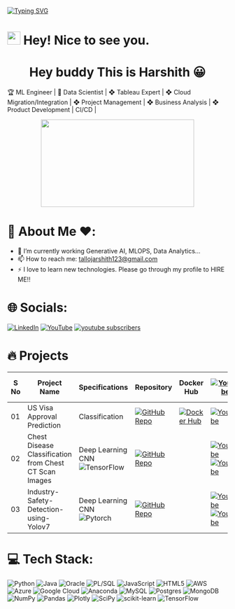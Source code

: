 [![Typing SVG](https://readme-typing-svg.herokuapp.com?size=24&width=600&lines=Welcome+To+My+GitHub+Profile!+😀)](https://git.io/typing-svg)

<h1><img src="https://emojis.slackmojis.com/emojis/images/1531849430/4246/blob-sunglasses.gif?1531849430" width="30"/> Hey! Nice to see you.</h1>
<h1 align="center">Hey buddy This is Harshith 😀</h1>

🏆 ML Engineer | 🔮 Data Scientist | ❖ Tableau Expert | ❖ Cloud Migration/Integration | ❖ Project Management | ❖ Business Analysis | ❖ Product Development | CI/CD |


<div align="center">
  <img src="https://media.giphy.com/media/dWesBcTLavkZuG35MI/giphy.gif" width="350" height="200"/>
</div>




# 👋 About Me ❤️:


- 🌱 I’m currently working Generative AI, MLOPS, Data Analytics...
- 📫 How to reach me: <a href="mailto:tallojarshith123@gmail.com">tallojarshith123@gmail.com</a>
- ⚡ I love to learn new technologies. Please go through my profile to HIRE ME!! 

# 🌐 Socials:

[![LinkedIn](https://img.shields.io/badge/LinkedIn-%230077B5.svg?logo=linkedin&logoColor=white)](https://www.linkedin.com/in/mchugh77/) [![YouTube](https://img.shields.io/badge/YouTube-%23FF4500.svg?logo=YouTube&logoColor=white)](www.youtube.com/@itaienthusiast) 
<a href="https://www.youtube.com/@itaienthusiast?sub_confirmation=1"><img alt="youtube subscribers" title="Subscribe to my YouTube channel" src="https://freshidea.com/jonah/youtube-api/subscribers-badge.php#"/></a>




<!-- - US Visa Approval Prediction - YouTube URL for Deployment video - https://youtu.be/p81ouOZVDTs
- Deep Learning Project: Chest Disease Classification from Chest CT Scan Images with Copy Model code - YouTube URL link - [https://youtu.be/p81ouOZVDTs](https://youtu.be/VKRxq0-pYCw)
- Deep Learning Project Deployment on AWS: Chest Disease Classification from Chest CT Scan Images - YouTube URL for deployment video link - https://youtu.be/VKRxq0-pYCw -->

# :fire: Projects
| S No | Project Name | Specifications | Repository | Docker Hub | [![YouTube](https://img.shields.io/badge/YouTube-%23FF4500.svg?logo=YouTube&logoColor=white)](www.youtube.com/@itaienthusiast) | End-to-End |
| ------------ | -------------- | ---------- | --------- | --------- | --------- | --------- |
| 01 | US Visa Approval Prediction  | Classification | [![GitHub Repo](https://img.shields.io/badge/GitHub-Repo-blue.svg)](https://github.com/mayankchugh-learning/US-Visa-Approval-Prediction.git) | [![Docker Hub](https://img.shields.io/badge/Docker%20Hub-Repo-green.svg)](https://hub.docker.com/repository/docker/mayankchughjob/end-to-end-object-detection/general) | [![YouTube](https://img.shields.io/badge/YouTube-%23FF4500.svg?logo=YouTube&logoColor=white)](https://youtu.be/p81ouOZVDTs)  | <p align="center">✔</p> |
| 02 | Chest Disease Classification from Chest CT Scan Images  | Deep Learning CNN ![TensorFlow](https://img.shields.io/badge/TensorFlow-%23FF6F00.svg?style=for-the-badge&logo=TensorFlow&logoColor=white)| [![GitHub Repo](https://img.shields.io/badge/GitHub-Repo-blue.svg)](https://github.com/mayankchugh-learning/Chest-Disease-Classification-from-Chest-CT-Scan-Image.git) | | [![YouTube](https://img.shields.io/badge/YouTube-%23FF4500.svg?logo=YouTube&logoColor=white)](https://youtu.be/VKRxq0-pYCw) [![YouTube](https://img.shields.io/badge/YouTube-%23FF4500.svg?logo=YouTube&logoColor=white)](https://youtu.be/4wdKIKt9HH4)  | <p align="center">✔</p> |
| 03 | Industry-Safety-Detection-using-Yolov7  | Deep Learning CNN ![Pytorch](https://img.shields.io/badge/TensorFlow-%23FF6F00.svg?style=for-the-badge&logo=TensorFlow&logoColor=white)| [![GitHub Repo](https://img.shields.io/badge/GitHub-Repo-blue.svg)](https://github.com/mayankchugh-learning/Chest-Disease-Classification-from-Chest-CT-Scan-Image.git) | | [![YouTube](https://img.shields.io/badge/YouTube-%23FF4500.svg?logo=YouTube&logoColor=white)](https://youtu.be/VKRxq0-pYCw) [![YouTube](https://img.shields.io/badge/YouTube-%23FF4500.svg?logo=YouTube&logoColor=white)](https://youtu.be/4wdKIKt9HH4)  | <p align="center">✔</p> |

# 💻 Tech Stack:
![Python](https://img.shields.io/badge/python-3670A0?style=for-the-badge&logo=python&logoColor=ffdd90) ![Java](https://img.shields.io/badge/java-%23ED8B00.svg?style=for-the-badge&logo=java&logoColor=white) ![Oracle](https://img.shields.io/badge/oracle-%24ED6B00.svg?style=for-the-badge&logo=oracle&logoColor=white) ![PL/SQL](https://img.shields.io/badge/plsql-%23316192.svg?style=for-the-badge&logo=plsql&logoColor=white)  ![JavaScript](https://img.shields.io/badge/javascript-%23323330.svg?style=for-the-badge&logo=javascript&logoColor=%23F7DF1E) ![HTML5](https://img.shields.io/badge/html5-%23E34F26.svg?style=for-the-badge&logo=html5&logoColor=white) ![AWS](https://img.shields.io/badge/AWS-%23FF9900.svg?style=for-the-badge&logo=amazon-aws&logoColor=white) ![Azure](https://img.shields.io/badge/azure-%230072C6.svg?style=for-the-badge&logo=azure-devops&logoColor=white) ![Google Cloud](https://img.shields.io/badge/Google%20Cloud-%234285F4.svg?style=for-the-badge&logo=google-cloud&logoColor=white) ![Anaconda](https://img.shields.io/badge/Anaconda-%2344A833.svg?style=for-the-badge&logo=anaconda&logoColor=white) ![MySQL](https://img.shields.io/badge/mysql-%2300f.svg?style=for-the-badge&logo=mysql&logoColor=white) ![Postgres](https://img.shields.io/badge/postgres-%23316192.svg?style=for-the-badge&logo=postgresql&logoColor=white) ![MongoDB](https://img.shields.io/badge/MongoDB-%234ea94b.svg?style=for-the-badge&logo=mongodb&logoColor=white) ![NumPy](https://img.shields.io/badge/numpy-%23013243.svg?style=for-the-badge&logo=numpy&logoColor=white) ![Pandas](https://img.shields.io/badge/pandas-%23150458.svg?style=for-the-badge&logo=pandas&logoColor=white) ![Plotly](https://img.shields.io/badge/Plotly-%233F4F75.svg?style=for-the-badge&logo=plotly&logoColor=white) ![SciPy](https://img.shields.io/badge/SciPy-%230C55A5.svg?style=for-the-badge&logo=scipy&logoColor=%white) ![scikit-learn](https://img.shields.io/badge/scikit--learn-%23F7931E.svg?style=for-the-badge&logo=scikit-learn&logoColor=white) ![TensorFlow](https://img.shields.io/badge/TensorFlow-%23FF6F00.svg?style=for-the-badge&logo=TensorFlow&logoColor=white)

<br>





<!-- # You can also find me on: 
<img align="left" alt="mayankchugh-learning | LinkedIn" width="30px" src="https://img.icons8.com/color/48/000000/linkedin.png" />
<img align="left" alt="mayankchugh-learning | YouTube" width="30px" src="https://www.vectorlogo.zone/logos/youtube/youtube-tile.svg" /> -->
                                                                                                                                                                       

<br>


